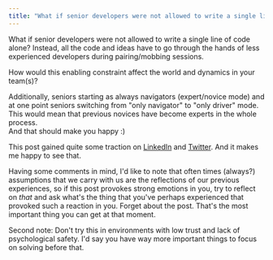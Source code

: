 ```yaml
---
title: "What if senior developers were not allowed to write a single line of code?"
---
```

What if senior developers were not allowed to write a single line of code alone?
Instead, all the code and ideas have to go through the hands of less experienced developers during pairing/mobbing sessions.

How would this enabling constraint affect the world and dynamics in your team(s)?

Additionally, seniors starting as always navigators (expert/novice mode) and at one point seniors switching from "only navigator" to "only driver" mode.
This would mean that previous novices have become experts in the whole process.  
And that should make you happy :)  

This post gained quite some traction on [LinkedIn](https://www.linkedin.com/posts/dstepanovic_what-if-senior-developers-were-not-allowed-activity-6702103827295936512-0D2B) and [Twitter](https://twitter.com/d_stepanovic/status/1276257965373259777). And it makes me happy to see that.

Having some comments in mind, I'd like to note that often times (always?) assumptions that we carry with us are the reflections of our previous experiences, so if this post provokes strong emotions in you, try to reflect on _that_ and ask what's the thing that you've perhaps experienced that provoked such a reaction in you. Forget about the post. That's the most important thing you can get at that moment.


Second note: Don't try this in environments with low trust and lack of psychological safety. I'd say you have way more important things to focus on solving before that.
